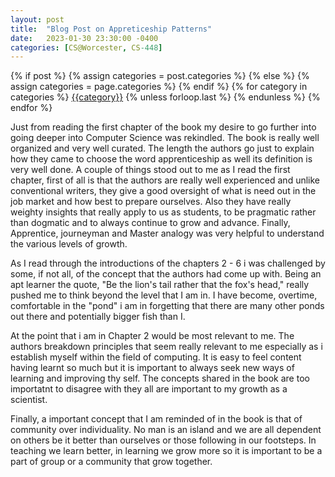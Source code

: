 ```yaml
---
layout: post
title:  "Blog Post on Appreticeship Patterns"
date:   2023-01-30 23:30:00 -0400
categories: [CS@Worcester, CS-448]
---
```

<div class="post-categories">
  {% if post %}
    {% assign categories = post.categories %}
  {% else %}
    {% assign categories = page.categories %}
  {% endif %}
  {% for category in categories %}
  <a href="{{site.baseurl}}/categories/#{{category|slugize}}">{{category}}</a>
  {% unless forloop.last %}&nbsp;{% endunless %}
  {% endfor %}
</div>

Just from reading the first chapter of the book my desire to go further into going deeper into Computer Science was rekindled. The book is really well organized and very well curated. The length the authors go just to explain how they came to choose the word apprenticeship as well its definition is very well done. A couple of things stood out to me as I read the first chapter, first of all is that the authors are really well experienced and unlike conventional writers, they give a good oversight of what is need out in the job market and how best to prepare ourselves. Also they have really weighty insights that really apply to us as students, to be pragmatic rather than dogmatic and to always continue to grow and advance. Finally, Apprentice, journeyman and Master analogy was very helpful to understand the various levels of growth.

As I read through the introductions of the chapters 2 - 6 i was challenged by some, if not all, of the concept that the authors had come up with. Being an apt learner the quote, "Be the lion's tail rather that the fox's head," really pushed me to think beyond the level that I am in. I have become, overtime, comfortable in the "pond" i am in forgetting that there are many other ponds out there and potentially bigger fish than I.  

At the point that i am in Chapter 2 would be most relevant to me. The authors breakdown principles that seem really relevant to me especially as i establish myself within the field of computing. It is easy to feel content having learnt so much but it is important to always seek new ways of learning and improving thy self. The concepts shared in the book are too importatnt to disagree with they all are important to my growth as a scientist.

Finally, a important concept that I am reminded of in the book is that of community over individuality. No man is an island and we are all dependent on others be it better than ourselves or those following in our footsteps. In teaching we learn better, in learning we grow more so it is important to be a part of group or a community that grow together.
